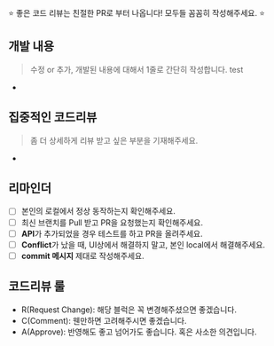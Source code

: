 ⭐️ 좋은 코드 리뷰는 친절한 PR로 부터 나옵니다! 모두들 꼼꼼히 작성해주세요. ⭐️

## 개발 내용
> 수정 or 추가, 개발된 내용에 대해서 1줄로 간단히 작성합니다.
test
* 

## 집중적인 코드리뷰
> 좀 더 상세하게 리뷰 받고 싶은 부분을 기재해주세요.

* 

## 리마인더
- [ ] 본인의 로컬에서 정상 동작하는지 확인해주세요.
- [ ] 최신 브랜치를 Pull 받고 PR을 요청했는지 확인해주세요.
- [ ] **API**가 추가되었을 경우 테스트를 하고 PR을 올려주세요.
- [ ] **Conflict**가 났을 때, UI상에서 해결하지 말고, 본인 local에서 해결해주세요.
- [ ] **commit 메시지** 제대로 작성해주세요.

## 코드리뷰 룰
* R(Request Change): 해당 블럭은 꼭 변경해주셨으면 좋겠습니다.
* C(Comment): 웬만하면 고려해주시면 좋겠습니다.
* A(Approve): 반영해도 좋고 넘어가도 좋습니다. 혹은 사소한 의견입니다.
